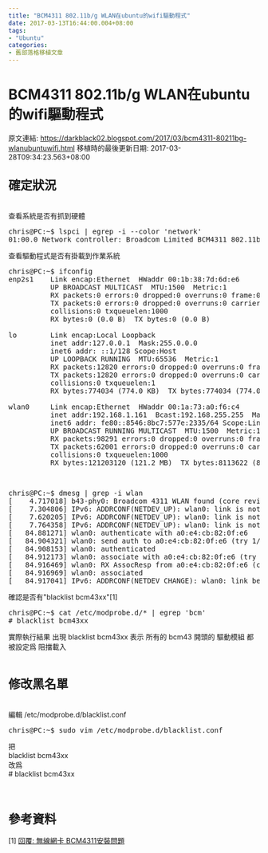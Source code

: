 ```yaml
---
title: "BCM4311 802.11b/g WLAN在ubuntu的wifi驅動程式"
date: 2017-03-13T16:44:00.004+08:00
tags: 
- "Ubuntu"
categories:
- 舊部落格移植文章
---
```


# BCM4311 802.11b/g WLAN在ubuntu的wifi驅動程式

原文連結: https://darkblack02.blogspot.com/2017/03/bcm4311-80211bg-wlanubuntuwifi.html
移植時的最後更新日期: 2017-03-28T09:34:23.563+08:00

<h2><span style="font-size: x-large;">確定狀況</span></h2><br />查看系統是否有抓到硬體 <br /><pre>chris@PC:~$ lspci | egrep -i --color 'network'<br />01:00.0 Network controller: Broadcom Limited BCM4311 802.11b/g WLAN (rev 02)</pre>查看驅動程式是否有掛載到作業系統 <pre>chris@PC:~$ ifconfig<br />enp2s1    Link encap:Ethernet  HWaddr 00:1b:38:7d:6d:e6  <br />          UP BROADCAST MULTICAST  MTU:1500  Metric:1<br />          RX packets:0 errors:0 dropped:0 overruns:0 frame:0<br />          TX packets:0 errors:0 dropped:0 overruns:0 carrier:0<br />          collisions:0 txqueuelen:1000 <br />          RX bytes:0 (0.0 B)  TX bytes:0 (0.0 B)<br /><br />lo        Link encap:Local Loopback  <br />          inet addr:127.0.0.1  Mask:255.0.0.0<br />          inet6 addr: ::1/128 Scope:Host<br />          UP LOOPBACK RUNNING  MTU:65536  Metric:1<br />          RX packets:12820 errors:0 dropped:0 overruns:0 frame:0<br />          TX packets:12820 errors:0 dropped:0 overruns:0 carrier:0<br />          collisions:0 txqueuelen:1 <br />          RX bytes:774034 (774.0 KB)  TX bytes:774034 (774.0 KB)<br /><br />wlan0     Link encap:Ethernet  HWaddr 00:1a:73:a0:f6:c4  <br />          inet addr:192.168.1.161  Bcast:192.168.255.255  Mask:255.255.0.0<br />          inet6 addr: fe80::8546:8bc7:577e:2335/64 Scope:Link<br />          UP BROADCAST RUNNING MULTICAST  MTU:1500  Metric:1<br />          RX packets:98291 errors:0 dropped:0 overruns:0 frame:0<br />          TX packets:62001 errors:0 dropped:0 overruns:0 carrier:0<br />          collisions:0 txqueuelen:1000 <br />          RX bytes:121203120 (121.2 MB)  TX bytes:8113622 (8.1 MB)</pre><br /><pre>chris@PC:~$ dmesg | grep -i wlan<br />[    4.717018] b43-phy0: Broadcom 4311 WLAN found (core revision 13)<br />[    7.304806] IPv6: ADDRCONF(NETDEV_UP): wlan0: link is not ready<br />[    7.620205] IPv6: ADDRCONF(NETDEV_UP): wlan0: link is not ready<br />[    7.764358] IPv6: ADDRCONF(NETDEV_UP): wlan0: link is not ready<br />[   84.881271] wlan0: authenticate with a0:e4:cb:82:0f:e6<br />[   84.904321] wlan0: send auth to a0:e4:cb:82:0f:e6 (try 1/3)<br />[   84.908153] wlan0: authenticated<br />[   84.912173] wlan0: associate with a0:e4:cb:82:0f:e6 (try 1/3)<br />[   84.916469] wlan0: RX AssocResp from a0:e4:cb:82:0f:e6 (capab=0x31 status=0 aid=5)<br />[   84.916969] wlan0: associated<br />[   84.917041] IPv6: ADDRCONF(NETDEV_CHANGE): wlan0: link becomes ready</pre>確認是否有"blacklist bcm43xx"[1]<br /><pre>chris@PC:~$ cat /etc/modprobe.d/* | egrep 'bcm' <br /># blacklist bcm43xx<br /></pre>實際執行結果 出現 blacklist bcm43xx 表示 所有的 bcm43 開頭的 驅動模組 都被設定爲 阻擋載入<br /><br /><h2><span style="font-size: x-large;">修改黑名單</span></h2><br />編輯&nbsp;/etc/modprobe.d/blacklist.conf<br /><pre>chris@PC:~$ sudo vim /etc/modprobe.d/blacklist.conf</pre>把<br />blacklist bcm43xx<br />改爲<br /># blacklist bcm43xx<br /><br /><br /><div><h2><span style="font-size: x-large;">參考資料</span></h2>[1]&nbsp;<a href="https://www.ubuntu-tw.org/modules/newbb/viewtopic.php?post_id=293648#forumpost293648" target="_blank">回覆: 無線網卡 BCM4311安裝問題</a></div>
